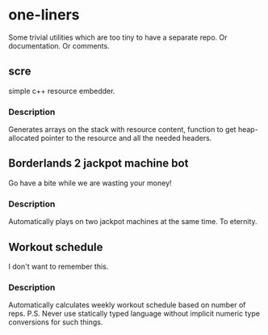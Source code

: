 one-liners
==========

Some trivial utilities which are too tiny to have a separate repo. Or documentation. Or comments.


## scre
simple c++ resource embedder.

### Description
Generates arrays on the stack with resource content, function to get heap-allocated pointer to the resource and all the needed headers.

## Borderlands 2 jackpot machine bot
Go have a bite while we are wasting your money!

### Description
Automatically plays on two jackpot machines at the same time. To eternity.

## Workout schedule
I don't want to remember this.

### Description
Automatically calculates weekly workout schedule based on number of reps. P.S. Never use statically typed language 
without implicit numeric type conversions for such things.
